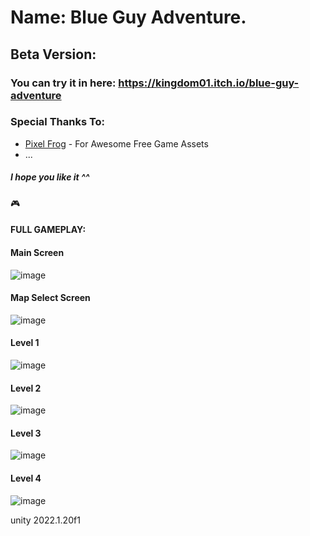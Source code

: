 # Name:  Blue Guy Adventure.
## Beta Version: 
### You can try it in here: https://kingdom01.itch.io/blue-guy-adventure
### Special Thanks To:
* <a href="https://pixelfrog-assets.itch.io/">Pixel Frog</a> - For Awesome Free Game Assets
* ...
##### I hope you like it ^^
🎮 
#### FULL GAMEPLAY: 

#### Main Screen
![image](https://github.com/kingdomx01/Platform-Game-2D/assets/51502661/558b5723-b6f3-4ca3-b6db-72302e44cc2a)

#### Map Select Screen
![image](https://github.com/kingdomx01/Platform-Game-2D/assets/51502661/182180b2-b625-41a4-a5a4-5ea68be10a60)

#### Level 1
![image](https://github.com/kingdomx01/Platform-Game-2D/assets/51502661/29c02953-dd43-4601-acd6-fbfd47bb6936)

#### Level 2 
![image](https://github.com/kingdomx01/Platform-Game-2D/assets/51502661/246a7a85-8fba-42fc-aaa5-2e2cd413735c)
#### Level 3
![image](https://github.com/kingdomx01/Platform-Game-2D/assets/51502661/29e7347a-9648-40d5-9ba4-d1f2e4af6ef3)

#### Level 4
![image](https://github.com/kingdomx01/Platform-Game-2D/assets/51502661/455f6a6c-8c84-4863-b964-11e4f6fb890c)

unity 2022.1.20f1
